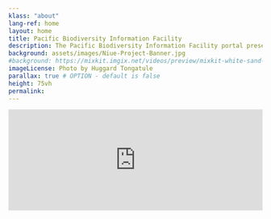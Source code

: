 ```yaml
---
klass: "about"
lang-ref: home
layout: home
title: Pacific Biodiversity Information Facility
description: The Pacific Biodiversity Information Facility portal presents all of the occurrence biodiversity data currently available on the Global Biodiversity Information Facility (GBIF).
background: assets/images/Niue-Project-Banner.jpg
#background: https://mixkit.imgix.net/videos/preview/mixkit-white-sand-beach-and-palm-trees-1564-0.jpg?w=1200&h=630&fit=crop
imageLicense: Photo by Huggard Tongatule
parallax: true # OPTION - default is false
height: 75vh
permalink: 
---
```


<iframe src="https://www.powr.io/countdown-timer/u/d972089e_1620942720#platform=iframe" style="width:100%;" height="200px" frameborder="0"></iframe>
